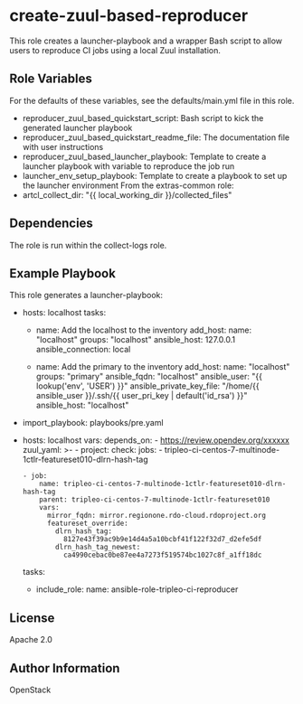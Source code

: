 create-zuul-based-reproducer
============================

This role creates a launcher-playbook and a wrapper Bash script to
allow users to reproduce CI jobs using a local Zuul installation.

Role Variables
--------------

For the defaults of these variables, see the defaults/main.yml file in this role.

* reproducer_zuul_based_quickstart_script: Bash script to kick the generated launcher playbook
* reproducer_zuul_based_quickstart_readme_file: The documentation file with user instructions
* reproducer_zuul_based_launcher_playbook: Template to create a launcher playbook with variable
to reproduce the job run
* launcher_env_setup_playbook: Template to create a playbook to set up the launcher environment
From the extras-common role:
* artcl_collect_dir: "{{ local_working_dir }}/collected_files"

Dependencies
------------

The role is run within the collect-logs role.

Example Playbook
----------------

This role generates a launcher-playbook:

- hosts: localhost
  tasks:
    - name: Add the localhost to the inventory
      add_host:
        name: "localhost"
        groups: "localhost"
        ansible_host: 127.0.0.1
        ansible_connection: local

    - name: Add the primary to the inventory
      add_host:
        name: "localhost"
        groups: "primary"
        ansible_fqdn: "localhost"
        ansible_user: "{{ lookup('env', 'USER') }}"
        ansible_private_key_file: "/home/{{ ansible_user }}/.ssh/{{ user_pri_key | default('id_rsa') }}"
        ansible_host: "localhost"

- import_playbook: playbooks/pre.yaml

- hosts: localhost
  vars:
    depends_on:
      - https://review.opendev.org/xxxxxx
    zuul_yaml: >-
      - project:
          check:
            jobs:
              - tripleo-ci-centos-7-multinode-1ctlr-featureset010-dlrn-hash-tag

      - job:
          name: tripleo-ci-centos-7-multinode-1ctlr-featureset010-dlrn-hash-tag
          parent: tripleo-ci-centos-7-multinode-1ctlr-featureset010
          vars:
            mirror_fqdn: mirror.regionone.rdo-cloud.rdoproject.org
            featureset_override:
              dlrn_hash_tag:
                8127e43f39ac9b9e14d4a5a10bcbf41f122f32d7_d2efe5df
              dlrn_hash_tag_newest:
                ca4990cebac0be87ee4a7273f519574bc1027c8f_a1ff18dc
  tasks:
    - include_role:
        name: ansible-role-tripleo-ci-reproducer


License
-------

Apache 2.0

Author Information
------------------

OpenStack

